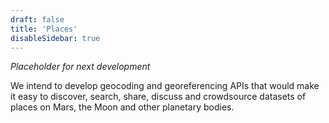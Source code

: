 ```yaml
---
draft: false
title: 'Places'
disableSidebar: true
---
```


_Placeholder for next development_

We intend to develop geocoding and georeferencing APIs that would make it easy to discover, search, share, discuss and crowdsource datasets of places on Mars, the Moon and other planetary bodies.